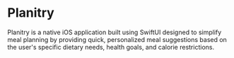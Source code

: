 # Planitry
Planitry is a native iOS application built using SwiftUI designed to simplify meal planning by providing quick, personalized meal suggestions based on the user's specific dietary needs, health goals, and calorie restrictions.
